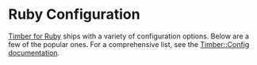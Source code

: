 # Ruby Configuration

[Timber for Ruby](https://github.com/timberio/timber-ruby) ships with a variety of configuration options. Below are a few of the popular ones. For a comprehensive list, see the [Timber::Config documentation](http://www.rubydoc.info/github/timberio/timber-ruby/Timber/Config).
